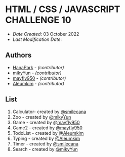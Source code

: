 
# HTML / CSS / JAVASCRIPT CHALLENGE 10

* *Date Created*: 03 October 2022
* *Last Modification Date*: 


## Authors

* [HanaPark](hana.park88@hotmail.com) - *(contributor)*
* [mikyYun]() - *(contributor)*
* [mayfly950]() - *(contributor)*
* [Aleumkim]() - *(contributor)*



## List
1. Calculator- created by [@smilecana](https://github.com/smilecana)
2. Zoo - created by [@mikyYun](https://github.com/mikyYun)
3. Game - created by [@mayfly950](https://github.com/mayfly950)
5. Game2 - created by  [@mayfly950](https://github.com/mayfly950)
4. TodoList - created by [@Aleumkim](https://github.com/Aleumkim)
6. Typing - created by [@Aleumkim](https://github.com/Aleumkim)
7. Timer - created by [@smilecana](https://github.com/smilecana)
8. Search -  created by [@mikyYun](https://github.com/mikyYun)
